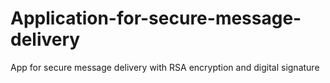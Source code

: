 # Application-for-secure-message-delivery
App for secure message delivery with RSA encryption and digital signature
